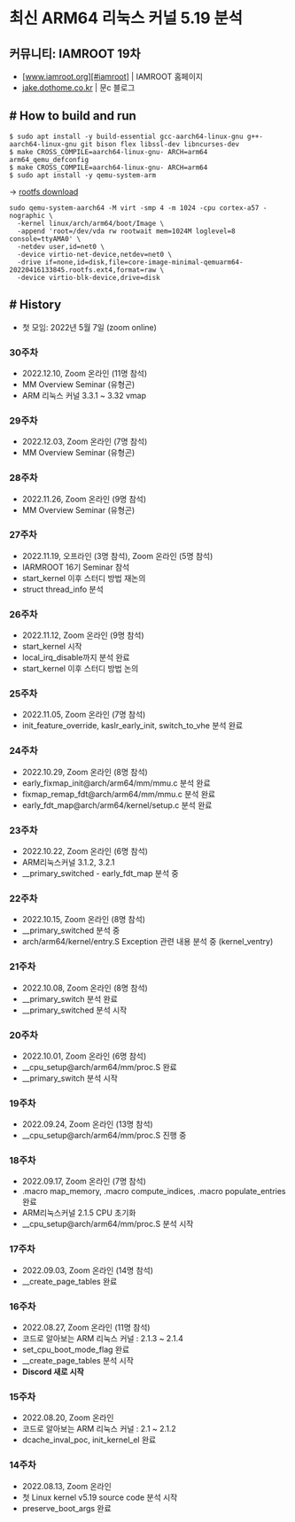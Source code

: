 # 최신 ARM64 리눅스 커널 5.19 분석

## 커뮤니티: IAMROOT 19차
- [www.iamroot.org][#iamroot] | IAMROOT 홈페이지
- [jake.dothome.co.kr][#moonc] | 문c 블로그

[#iamroot]: http://www.iamroot.org
[#moonc]: http://jake.dothome.co.kr

## \# How to build and run
```
$ sudo apt install -y build-essential gcc-aarch64-linux-gnu g++-aarch64-linux-gnu git bison flex libssl-dev libncurses-dev  
$ make CROSS_COMPILE=aarch64-linux-gnu- ARCH=arm64 arm64_qemu_defconfig
$ make CROSS_COMPILE=aarch64-linux-gnu- ARCH=arm64
$ sudo apt install -y qemu-system-arm
```
-> [rootfs download](http://downloads.yoctoproject.org/releases/yocto/yocto-4.0/machines/qemu/qemuarm64/core-image-minimal-qemuarm64-20220416133845.rootfs.ext4)
```
sudo qemu-system-aarch64 -M virt -smp 4 -m 1024 -cpu cortex-a57 -nographic \
  -kernel linux/arch/arm64/boot/Image \
  -append 'root=/dev/vda rw rootwait mem=1024M loglevel=8 console=ttyAMA0' \
  -netdev user,id=net0 \
  -device virtio-net-device,netdev=net0 \
  -drive if=none,id=disk,file=core-image-minimal-qemuarm64-20220416133845.rootfs.ext4,format=raw \
  -device virtio-blk-device,drive=disk
```
## \# History

- 첫 모임: 2022년 5월 7일 (zoom online)


### 30주차
- 2022.12.10, Zoom 온라인 (11명 참석)
- MM Overview Seminar (유형곤)
- ARM 리눅스 커널 3.3.1 ~ 3.32 vmap

### 29주차
- 2022.12.03, Zoom 온라인 (7명 참석)
- MM Overview Seminar (유형곤)

### 28주차
- 2022.11.26, Zoom 온라인 (9명 참석)
- MM Overview Seminar (유형곤)

### 27주차
- 2022.11.19, 오프라인 (3명 참석), Zoom 온라인 (5명 참석)
- IARMROOT 16기 Seminar 참석
- start_kernel 이후 스터디 방법 재논의
- struct thread_info 분석

### 26주차
- 2022.11.12, Zoom 온라인 (9명 참석)
- start_kernel 시작
- local_irq_disable까지 분석 완료
- start_kernel 이후 스터디 방법 논의

### 25주차
- 2022.11.05, Zoom 온라인 (7명 참석)
- init_feature_override, kaslr_early_init, switch_to_vhe 분석 완료

### 24주차
- 2022.10.29, Zoom 온라인 (8명 참석)
- early_fixmap_init@arch/arm64/mm/mmu.c 분석 완료
- fixmap_remap_fdt@arch/arm64/mm/mmu.c 분석 완료
- early_fdt_map@arch/arm64/kernel/setup.c 분석 완료

### 23주차
- 2022.10.22, Zoom 온라인 (6명 참석)
- ARM리눅스커널 3.1.2, 3.2.1
- __primary_switched - early_fdt_map 분석 중

### 22주차
- 2022.10.15, Zoom 온라인 (8명 참석)
- __primary_switched 분석 중
- arch/arm64/kernel/entry.S Exception 관련 내용 분석 중 (kernel_ventry)

### 21주차
- 2022.10.08, Zoom 온라인 (8명 참석)
- __primary_switch 분석 완료
- __primary_switched 분석 시작

### 20주차
- 2022.10.01, Zoom 온라인 (6명 참석)
- __cpu_setup@arch/arm64/mm/proc.S 완료
- __primary_switch 분석 시작

### 19주차
- 2022.09.24, Zoom 온라인 (13명 참석)
- __cpu_setup@arch/arm64/mm/proc.S 진행 중

### 18주차
- 2022.09.17, Zoom 온라인 (7명 참석)
- .macro map_memory, .macro compute_indices, .macro populate_entries 완료
- ARM리눅스커널 2.1.5 CPU 초기화
- __cpu_setup@arch/arm64/mm/proc.S 분석 시작

### 17주차
- 2022.09.03, Zoom 온라인 (14명 참석)
- __create_page_tables 완료

### 16주차
- 2022.08.27, Zoom 온라인 (11명 참석)
- 코드로 알아보는 ARM 리눅스 커널 : 2.1.3 ~ 2.1.4
- set_cpu_boot_mode_flag 완료
- __create_page_tables 분석 시작
- **Discord 새로 시작**

### 15주차
- 2022.08.20, Zoom 온라인
- 코드로 알아보는 ARM 리눅스 커널 : 2.1 ~ 2.1.2
- dcache_inval_poc, init_kernel_el 완료

### 14주차
- 2022.08.13, Zoom 온라인
- 첫 Linux kernel v5.19 source code 분석 시작
- preserve_boot_args 완료
